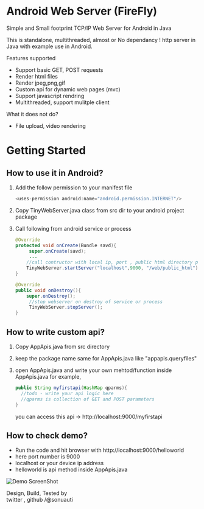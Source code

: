 # Android Web Server (FireFly)
Simple and Small footprint TCP/IP Web Server for Android in Java

This is standalone, multithreaded, almost or No dependancy ! http server in Java with example use in Android.

Features supported
- Support basic GET, POST requests
- Render html files
- Render jpeg,png,gif
- Custom api for dynamic web pages (mvc)
- Support javascript rendring
- Multithreaded, support mulitple client

What it does not do?
- File upload, video rendering


# Getting Started
## How to use it in Android?
1.  Add the follow permission to your manifest file
    ```java
    <uses-permission android:name="android.permission.INTERNET"/>
    ```
2.  Copy TinyWebServer.java class from src dir to your android project package
3.  Call following from android service or process
    

       ```java
       @Override
       protected void onCreate(Bundle savd){
            super.onCreate(savd);
            ...
           //call contructor with local ip, port , public html directory path
           TinyWebServer.startServer("localhost",9000, "/web/public_html");
       }
       
       @Override
       public void onDestroy(){
           super.onDestroy();
            //stop webserver on destroy of service or process
            TinyWebServer.stopServer();
       }
       ```

## How to write custom api? 


1.  Copy AppApis.java from src directory
2.  keep the package name same for AppApis.java like "appapis.queryfiles" 
3.  open AppApis.java and write your own mehtod/function inside AppApis.java 
    for example,

    ```java
    public String myfirstapi(HashMap qparms){
      //todo - write your api logic here
      //qparms is collection of GET and POST parameters
    }
    ```
    
    you can access this api -> http://localhost:9000/myfirstapi
    
    

## How to check demo?
   - Run the code and hit browser with http://localhost:9000/helloworld 
   - here port number is 9000 
   - localhost or your device ip address
   - helloworld is api method inside AppApis.java
   
   ![Demo ScreenShot](https://github.com/sonuauti/Android-Web-Server/blob/master/demo.png)
  
  
   Design, Build, Tested by   
    twitter , github /@sonuauti
    
